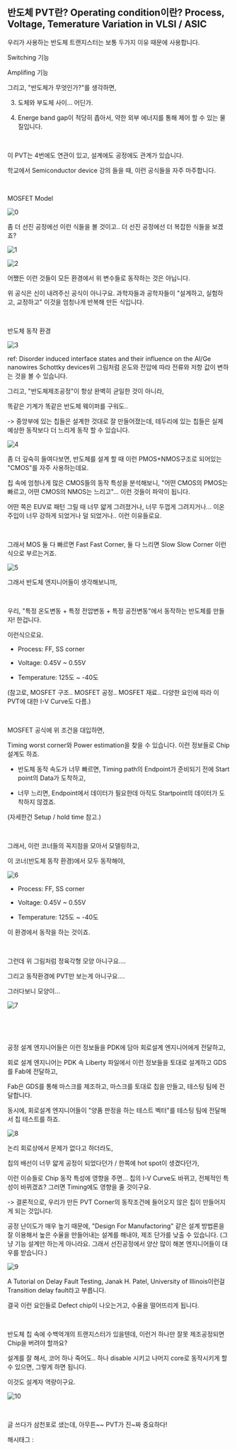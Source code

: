 ## 반도체 PVT란? Operating condition이란? Process, Voltage, Temerature Variation in VLSI / ASIC

우리가 사용하는 반도체 트랜지스터는 보통 두가지 이유 때문에 사용합니다.

Switching 기능

Amplifing 기능

그리고, "반도체가 무엇인가?"를 생각하면,

3. 도체와 부도체 사이... 어딘가.

4. Energe band gap이 적당히 좁아서, 약한 외부 에너지를 통해 제어 할 수 있는 물질입니다.

​

이 PVT는 4번에도 연관이 있고, 설계에도 공정에도 관계가 있습니다.

학교에서 Semiconductor device 강의 들을 때, 이런 공식들을 자주 마주합니다.

​

MOSFET Model

![0](./asset/0.png)

좀 더 선진 공정에선 이런 식들을 볼 것이고.. 더 선진 공정에선 더 복잡한 식들을 보겠죠?

![1](./asset/1.png)

![2](./asset/2.png)

어쨌든 이런 것들이 모든 환경에서 위 변수들로 동작하는 것은 아닙니다.

위 공식은 신이 내려주신 공식이 아니구요. 과학자들과 공학자들이 "설계하고, 실험하고, 교정하고" 이것을 엄청나게 반복해 만든 식입니다.

​

반도체 동작 환경

![3](./asset/3.png)

ref: Disorder induced interface states and their influence on the AI/Ge nanowires Schottky devices위 그림처럼 온도와 전압에 따라 전류와 저항 값이 변하는 것을 볼 수 있습니다.

그리고, "반도체제조공정"이 항상 완벽히 균일한 것이 아니라,

똑같은 기계가 똑같은 반도체 웨이퍼를 구워도..

-> 중앙부에 있는 칩들은 설계한 것대로 잘 만들어졌는데, 테두리에 있는 칩들은 실제 예상한 동작보다 더 느리게 동작 할 수 있습니다.

![4](./asset/4.png)

좀 더 깊숙히 들여다보면, 반도체를 설계 할 때 이런 PMOS+NMOS구조로 되어있는 "CMOS"를 자주 사용하는데요.

칩 속에 엄청나게 많은 CMOS들의 동작 특성을 분석해보니, "어떤 CMOS의 PMOS는 빠르고, 어떤 CMOS의 NMOS는 느리고"... 이런 것들이 파악이 됩니다.

어떤 쪽은 EUV로 패턴 그릴 때 너무 얇게 그려졌거나, 너무 두껍게 그려지거나... 이온 주입이 너무 강하게 되었거나 덜 되었거나.. 이런 이유들로요.

​

그래서 MOS 둘 다 빠르면 Fast Fast Corner, 둘 다 느리면 Slow Slow Corner 이런식으로 부르는거죠.

![5](./asset/5.png)

그래서 반도체 엔지니어들이 생각해보니까,

​

우리, "특정 온도변동 + 특정 전압변동 + 특정 공전변동"에서 동작하는 반도체를 만들자! 한겁니다.

이런식으로요.

- Process: FF, SS corner

- Voltage: 0.45V ~ 0.55V 

- Temperature: 125도 ~ -40도

(참고로, MOSFET 구조.. MOSFET 공정.. MOSFET 재료.. 다양한 요인에 따라 이 PVT에 대한 I-V Curve도 다름.)

​

MOSFET 공식에 위 조건을 대입하면,

Timing worst corner와 Power estimation을 찾을 수 있습니다. 이런 정보들로 Chip 설계도 하죠.

- 반도체 동작 속도가 너무 빠르면, Timing path의 Endpoint가 준비되기 전에 Start point의 Data가 도착하고,

- 너무 느리면, Endpoint에서 데이터가 필요한데 아직도 Startpoint의 데이터가 도착하지 않겠죠.

(자세한건 Setup / hold time 참고.)

​

그래서, 이런 코너들의 꼭지점을 모아서 모델링하고,

이 코너(반도체 동작 환경)에서 모두 동작해야,

![6](./asset/6.png)

- Process: FF, SS corner

- Voltage: 0.45V ~ 0.55V 

- Temperature: 125도 ~ -40도

이 환경에서 동작을 하는 것이죠.

​

그런데 위 그림처럼 정육각형 모양 아니구요....

그리고 동작환경에 PVT만 보는게 아니구요....

그러다보니 모양이...

![7](./asset/7.png)

​

​

공정 설계 엔지니어들은 이런 정보들을 PDK에 담아 회로설계 엔지니어에게 전달하고, 

회로 설계 엔지니어는 PDK 속 Liberty 파일에서 이런 정보들을 토대로 설계하고 GDS를 Fab에 전달하고,

Fab은 GDS를 통해 마스크를 제조하고, 마스크를 토대로 칩을 만들고, 테스팅 팀에 전달합니다.

동시에, 회로설계 엔지니어들이 "양품 판정을 하는 테스트 벡터"를 테스팅 팀에 전달해서 칩 테스트를 하죠.

![8](./asset/8.png)

논리 회로상에서 문제가 없다고 하더라도,

칩의 배선이 너무 얇게 공정이 되었다던가 / 한쪽에 hot spot이 생겼다던가,

이런 이슈들로 Chip 동작 특성에 영향을 주면... 칩의 I-V Curve도 바뀌고, 전체적인 특성이 바뀌겠죠? 그러면 Timing에도 영향을 줄 것이구요.

-> 결론적으로, 우리가 만든 PVT Corner의 동작조건에 들어오지 않은 칩이 만들어지게 되는 것입니다.

공정 난이도가 매우 높기 때문에, "Design For Manufactoring" 같은 설계 방법론을 잘 이용해서 높은 수율을 만들어내는 설계를 해내야, 제조 단가를 낮출 수 있습니다. (그냥 기능 설계만 하는게 아니라요. 그래서 선진공정에서 양산 많이 해본 엔지니어들이 대우를 받습니다.)

![9](./asset/9.png)

A Tutorial on Delay Fault Testing, Janak H. Patel, University of Illinois이런걸 Transition delay fault라고 부릅니다.

결국 이런 요인들로 Defect chip이 나오는거고, 수율을 떨어뜨리게 됩니다.

​

반도체 칩 속에 수백억개의 트랜지스터가 있을텐데, 이런거 하나만 잘못 제조공정되면 Chip을 버려야 할까요?

설계를 잘 해서, 코어 하나 죽어도.. 하나 disable 시키고 나머지 core로 동작시키게 할 수 있으면, 그렇게 하면 됩니다.

이것도 설계자 역량이구요.

![10](./asset/10.png)

​

글 쓰다가 삼천포로 샜는데, 아무튼~~ PVT가 진~짜 중요하다!

 해시태그 : 